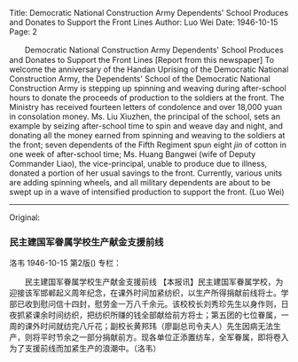 Title: Democratic National Construction Army Dependents' School Produces and Donates to Support the Front Lines
Author: Luo Wei
Date: 1946-10-15
Page: 2

　　Democratic National Construction Army Dependents' School Produces and Donates to Support the Front Lines
    [Report from this newspaper] To welcome the anniversary of the Handan Uprising of the Democratic National Construction Army, the Dependents' School of the Democratic National Construction Army is stepping up spinning and weaving during after-school hours to donate the proceeds of production to the soldiers at the front. The Ministry has received fourteen letters of condolence and over 18,000 yuan in consolation money. Ms. Liu Xiuzhen, the principal of the school, sets an example by seizing after-school time to spin and weave day and night, and donating all the money earned from spinning and weaving to the soldiers at the front; seven dependents of the Fifth Regiment spun eight *jin* of cotton in one week of after-school time; Ms. Huang Bangwei (wife of Deputy Commander Liao), the vice-principal, unable to produce due to illness, donated a portion of her usual savings to the front. Currently, various units are adding spinning wheels, and all military dependents are about to be swept up in a wave of intensified production to support the front. (Luo Wei)



<hr /> 

Original: 


### 民主建国军眷属学校生产献金支援前线
洛韦
1946-10-15
第2版()
专栏：

　　民主建国军眷属学校生产献金支援前线
    【本报讯】民主建国军眷属学校，为迎接该军邯郸起义周年纪念，在课外时间加紧纺织，以生产所得捐献前线将士。学部已收到慰问信十四封，慰劳金一万八千余元。该校校长刘秀珍先生以身作则，日夜抓紧课余时间纺织，把纺织所赚的钱全部献给前方将士；第五团的七位眷属，一周的课外时间就纺完八斤花；副校长黄邦玮（廖副总司令夫人）先生因病无法生产，则将平时节余之一部分捐献前方。现各单位正添置纺车，全军眷属，即将卷入为了支援前线而加紧生产的浪潮中。（洛韦）
